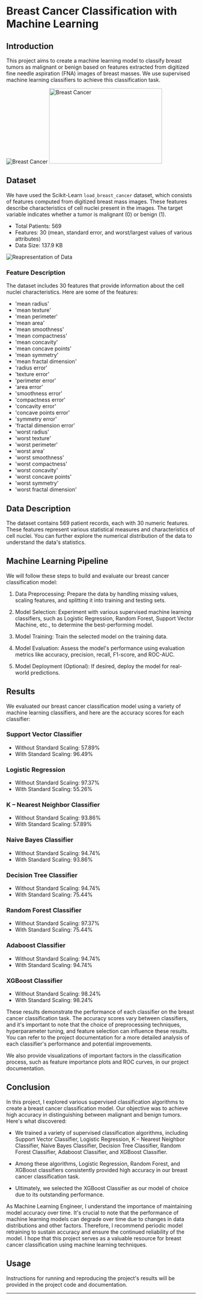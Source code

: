 # Breast Cancer Classification with Machine Learning

## Introduction

This project aims to create a machine learning model to classify breast tumors as malignant or benign based on features extracted from digitized fine needle aspiration (FNA) images of breast masses. We use supervised machine learning classifiers to achieve this classification task.

![Breast Cancer](img.jpg)
<img src="img.jpg" alt="Breast Cancer" width="300" height="200">

## Dataset

We have used the Scikit-Learn `load_breast_cancer` dataset, which consists of features computed from digitized breast mass images. These features describe characteristics of cell nuclei present in the images. The target variable indicates whether a tumor is malignant (0) or benign (1).

- Total Patients: 569
- Features: 30 (mean, standard error, and worst/largest values of various attributes)
- Data Size: 137.9 KB

![Reapresentation of Data](data.jpg)

### Feature Description

The dataset includes 30 features that provide information about the cell nuclei characteristics. Here are some of the features:

- 'mean radius'
- 'mean texture'
- 'mean perimeter'
- 'mean area'
- 'mean smoothness'
- 'mean compactness'
- 'mean concavity'
- 'mean concave points'
- 'mean symmetry'
- 'mean fractal dimension'
- 'radius error'
- 'texture error'
- 'perimeter error'
- 'area error'
- 'smoothness error'
- 'compactness error'
- 'concavity error'
- 'concave points error'
- 'symmetry error'
- 'fractal dimension error'
- 'worst radius'
- 'worst texture'
- 'worst perimeter'
- 'worst area'
- 'worst smoothness'
- 'worst compactness'
- 'worst concavity'
- 'worst concave points'
- 'worst symmetry'
- 'worst fractal dimension'

## Data Description

The dataset contains 569 patient records, each with 30 numeric features. These features represent various statistical measures and characteristics of cell nuclei. You can further explore the numerical distribution of the data to understand the data's statistics.

## Machine Learning Pipeline

We will follow these steps to build and evaluate our breast cancer classification model:

1. Data Preprocessing: Prepare the data by handling missing values, scaling features, and splitting it into training and testing sets.

2. Model Selection: Experiment with various supervised machine learning classifiers, such as Logistic Regression, Random Forest, Support Vector Machine, etc., to determine the best-performing model.

3. Model Training: Train the selected model on the training data.

4. Model Evaluation: Assess the model's performance using evaluation metrics like accuracy, precision, recall, F1-score, and ROC-AUC.

5. Model Deployment (Optional): If desired, deploy the model for real-world predictions.

## Results

We evaluated our breast cancer classification model using a variety of machine learning classifiers, and here are the accuracy scores for each classifier:

### Support Vector Classifier

- Without Standard Scaling: 57.89%
- With Standard Scaling: 96.49%

### Logistic Regression

- Without Standard Scaling: 97.37%
- With Standard Scaling: 55.26%

### K – Nearest Neighbor Classifier

- Without Standard Scaling: 93.86%
- With Standard Scaling: 57.89%

### Naive Bayes Classifier

- Without Standard Scaling: 94.74%
- With Standard Scaling: 93.86%

### Decision Tree Classifier

- Without Standard Scaling: 94.74%
- With Standard Scaling: 75.44%

### Random Forest Classifier

- Without Standard Scaling: 97.37%
- With Standard Scaling: 75.44%

### Adaboost Classifier

- Without Standard Scaling: 94.74%
- With Standard Scaling: 94.74%

### XGBoost Classifier

- Without Standard Scaling: 98.24%
- With Standard Scaling: 98.24%

These results demonstrate the performance of each classifier on the breast cancer classification task. The accuracy scores vary between classifiers, and it's important to note that the choice of preprocessing techniques, hyperparameter tuning, and feature selection can influence these results. You can refer to the project documentation for a more detailed analysis of each classifier's performance and potential improvements.

We also provide visualizations of important factors in the classification process, such as feature importance plots and ROC curves, in our project documentation.
## Conclusion

In this project, I explored various supervised classification algorithms to create a breast cancer classification model. Our objective was to achieve high accuracy in distinguishing between malignant and benign tumors. Here's what discovered:

- We trained a variety of supervised classification algorithms, including Support Vector Classifier, Logistic Regression, K – Nearest Neighbor Classifier, Naive Bayes Classifier, Decision Tree Classifier, Random Forest Classifier, Adaboost Classifier, and XGBoost Classifier.

- Among these algorithms, Logistic Regression, Random Forest, and XGBoost classifiers consistently provided high accuracy in our breast cancer classification task.

- Ultimately, we selected the XGBoost Classifier as our model of choice due to its outstanding performance.

As Machine Learning Engineer, I understand the importance of maintaining model accuracy over time. It's crucial to note that the performance of machine learning models can degrade over time due to changes in data distributions and other factors. Therefore, I recommend periodic model retraining to sustain accuracy and ensure the continued reliability of the model. I hope that this project serves as a valuable resource for breast cancer classification using machine learning techniques.


## Usage

Instructions for running and reproducing the project's results will be provided in the project code and documentation.


---
